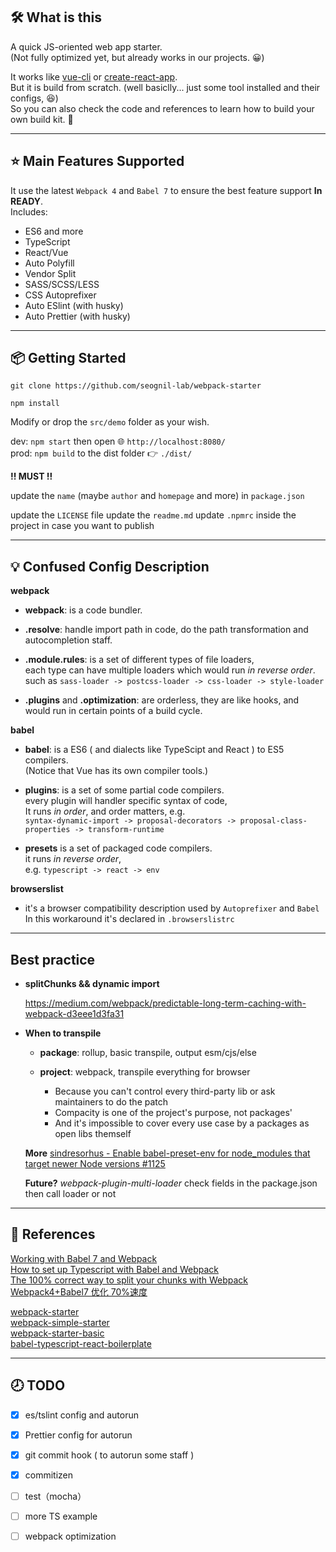 ## 🛠️ What is this

A quick JS-oriented web app starter.  
(Not fully optimized yet, but already works in our projects. 😀)

It works like [vue-cli](https://github.com/vuejs/vue-cli) or [create-react-app](https://github.com/facebook/create-react-app).  
But it is build from scratch. (well basiclly... just some tool installed and their configs, 😆)  
So you can also check the code and references to learn how to build your own build kit. 🖖

---

## ⭐️ Main Features Supported

It use the latest `Webpack 4` and `Babel 7` to ensure the best feature support **In READY**.  
Includes:

- ES6 and more
- TypeScript
- React/Vue
- Auto Polyfill
- Vendor Split
- SASS/SCSS/LESS
- CSS Autoprefixer
- Auto ESlint (with husky)
- Auto Prettier (with husky)

---

## 📦 Getting Started

`git clone https://github.com/seognil-lab/webpack-starter`

`npm install`

Modify or drop the `src/demo` folder as your wish.

dev: `npm start` then open 🌐 `http://localhost:8080/`  
prod: `npm build` to the dist folder 👉 `./dist/`

**!! MUST !!**

update the `name` (maybe `author` and `homepage` and more) in `package.json`

update the `LICENSE` file
update the `readme.md`
update `.npmrc` inside the project in case you want to publish

---

## 💡 Confused Config Description

**webpack**

- **webpack**: is a code bundler.

- **.resolve**: handle import path in code, do the path transformation and autocompletion staff.

- **.module.rules**: is a set of different types of file loaders,  
  each type can have multiple loaders which would run _in reverse order_.  
  such as `sass-loader -> postcss-loader -> css-loader -> style-loader`

- **.plugins** and **.optimization**: are orderless, they are like hooks, and would run in certain points of a build cycle.

**babel**

- **babel**: is a ES6 ( and dialects like TypeScipt and React ) to ES5 compilers.  
  (Notice that Vue has its own compiler tools.)

- **plugins**: is a set of some partial code compilers.  
  every plugin will handler specific syntax of code,  
  It runs _in order_, and order matters, e.g.  
  `syntax-dynamic-import -> proposal-decorators -> proposal-class-properties -> transform-runtime`

- **presets** is a set of packaged code compilers.  
  it runs _in reverse order_,  
  e.g. `typescript -> react -> env`

**browserslist**

- it's a browser compatibility description used by `Autoprefixer` and `Babel`  
  In this workaround it's declared in `.browserslistrc`

---

## Best practice

- **splitChunks && dynamic import**

  https://medium.com/webpack/predictable-long-term-caching-with-webpack-d3eee1d3fa31

- **When to transpile**

  - **package**: rollup, basic transpile, output esm/cjs/else

  - **project**: webpack, transpile everything for browser
    - Because you can't control every third-party lib or ask maintainers to do the patch
    - Compacity is one of the project's purpose, not packages'
    - And it's impossible to cover every use case by a packages as open libs themself

  **More**
  [sindresorhus - Enable babel-preset-env for node_modules that target newer Node versions #1125](https://github.com/facebook/create-react-app/issues/1125#issuecomment-264217076)

  **Future?** _webpack-plugin-multi-loader_
  check fields in the package.json then call loader or not

---

## 📜 References

[Working with Babel 7 and Webpack](https://www.thebasement.be/working-with-babel-7-and-webpack/)  
[How to set up Typescript with Babel and Webpack](https://medium.com/@francesco.agnoletto/how-to-set-up-typescript-with-babel-and-webpack-6fba1b6e72d5)  
[The 100% correct way to split your chunks with Webpack](https://hackernoon.com/the-100-correct-way-to-split-your-chunks-with-webpack-f8a9df5b7758)  
[Webpack4+Babel7 优化 70%速度](https://juejin.im/post/5c763885e51d457380771ab0)

[webpack-starter](https://github.com/wbkd/webpack-starter)  
[webpack-simple-starter](https://github.com/SinanMtl/webpack-simple-starter)  
[webpack-starter-basic](https://github.com/lifenautjoe/webpack-starter-basic)  
[babel-typescript-react-boilerplate](https://github.com/saltyshiomix/babel-typescript-react-boilerplate)

---

## 🕗 TODO

- [x] es/tslint config and autorun
- [x] Prettier config for autorun
- [x] git commit hook ( to autorun some staff )
- [x] commitizen

- [ ] test（mocha）
- [ ] more TS example
- [ ] webpack optimization
